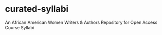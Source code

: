# curated-syllabi
An African American Women Writers &amp; Authors Repository for Open Access Course Syllabi
